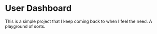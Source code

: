 # User Dashboard

This is a simple project that I keep coming back to when I feel the need. A playground of sorts.
